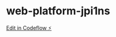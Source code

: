 # web-platform-jpi1ns

[Edit in Codeflow ⚡️](https://stackblitz.com/~/github.com/SigitGunawan/web-platform-jpi1ns)